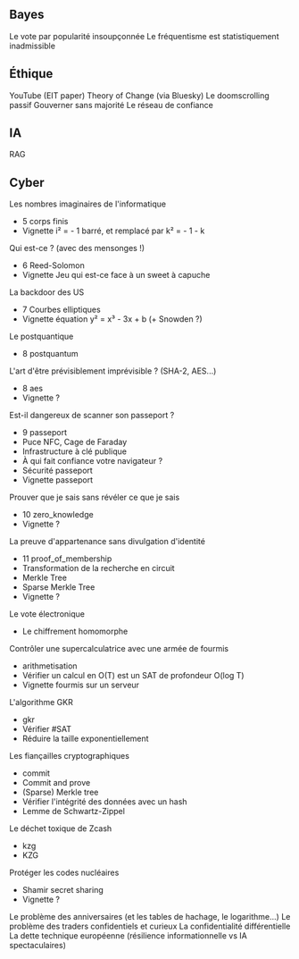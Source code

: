 ## Bayes

Le vote par popularité insoupçonnée
Le fréquentisme est statistiquement inadmissible

## Éthique 

YouTube (EIT paper)
Theory of Change (via Bluesky)
Le doomscrolling passif
Gouverner sans majorité
Le réseau de confiance

## IA

RAG

## Cyber

Les nombres imaginaires de l'informatique 
 - 5 corps finis
 - Vignette i² = - 1 barré, et remplacé par k² = - 1 - k

Qui est-ce ? (avec des mensonges !) 
 - 6 Reed-Solomon
 - Vignette Jeu qui est-ce face à un sweet à capuche

La backdoor des US 
 - 7 Courbes elliptiques
 - Vignette équation y² = x³ - 3x + b (+ Snowden ?)

Le postquantique
 - 8 postquantum

L'art d'être prévisiblement imprévisible ? (SHA-2, AES...)
 - 8 aes
 - Vignette ?


Est-il dangereux de scanner son passeport ?
 - 9 passeport
 - Puce NFC, Cage de Faraday
 - Infrastructure à clé publique
 - À qui fait confiance votre navigateur ?
 - Sécurité passeport
 - Vignette passeport

Prouver que je sais sans révéler ce que je sais
 - 10 zero_knowledge
 - Vignette ?

La preuve d'appartenance sans divulgation d'identité
 - 11 proof\_of\_membership
 - Transformation de la recherche en circuit
 - Merkle Tree
 - Sparse Merkle Tree
 - Vignette ?

Le vote électronique
 - Le chiffrement homomorphe


Contrôler une supercalculatrice avec une armée de fourmis
 - arithmetisation
 - Vérifier un calcul en O(T) est un SAT de profondeur O(log T)
 - Vignette fourmis sur un serveur

L'algorithme GKR
 - gkr
 - Vérifier #SAT
 - Réduire la taille exponentiellement

Les fiançailles cryptographiques
 - commit
 - Commit and prove
 - (Sparse) Merkle tree
 - Vérifier l'intégrité des données avec un hash
 - Lemme de Schwartz-Zippel

Le déchet toxique de Zcash
 - kzg
 - KZG


Protéger les codes nucléaires
 - Shamir secret sharing
 - Vignette ?

Le problème des anniversaires (et les tables de hachage, le logarithme...)
Le problème des traders confidentiels et curieux
La confidentialité différentielle
La dette technique européenne (résilience informationnelle vs IA spectaculaires)

